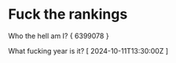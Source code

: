 # Fuck the rankings

Who the hell am I?
{ 6399078 }

What fucking year is it?
[ 2024-10-11T13:30:00Z ]
